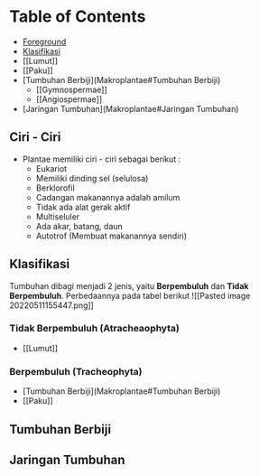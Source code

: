 # Table of Contents
- [Foreground](Makroplantae#Foreground)
- [Klasifikasi](Makroplantae#Klasifikasi)
- [[Lumut]]
- [[Paku]]
- [Tumbuhan Berbiji](Makroplantae#Tumbuhan Berbiji)
	- [[Gymnospermae]]
	- [[Angiospermae]]
- [Jaringan Tumbuhan](Makroplantae#Jaringan Tumbuhan)

## Ciri - Ciri
- Plantae memiliki ciri - ciri sebagai berikut :
	- Eukariot
	- Memiliki dinding sel (selulosa)
	- Berklorofil
	- Cadangan makanannya adalah amilum
	- Tidak ada alat gerak aktif
	- Multiseluler
	- Ada akar, batang, daun
	- Autotrof (Membuat makanannya sendiri)

## Klasifikasi
Tumbuhan dibagi menjadi 2 jenis, yaitu **Berpembuluh** dan **Tidak Berpembuluh**. Perbedaannya pada tabel berikut
![[Pasted image 20220511155447.png]]

### **Tidak Berpembuluh** (Atracheaophyta)
- [[Lumut]]

### **Berpembuluh** (Tracheophyta)
- [Tumbuhan Berbiji](Makroplantae#Tumbuhan Berbiji)
- [[Paku]]

## Tumbuhan Berbiji

## Jaringan Tumbuhan
